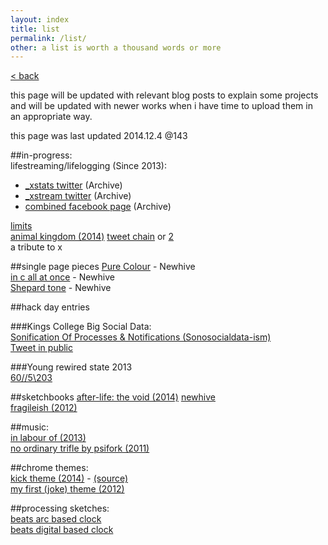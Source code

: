 ```yaml
---
layout: index
title: list
permalink: /list/
other: a list is worth a thousand words or more
---
```


[< back](/)

this page will be updated with relevant blog posts to explain some projects  
and will be updated with newer works when i have time to upload them in an appropriate way.

this page was last updated 2014.12.4 @143

##in-progress:  
lifestreaming/lifelogging (Since 2013):  

+ [_xstats twitter](https://twitter.com/_xstats)  (Archive)  
+ [_xstream twitter](https://twitter.com/_xstream)  (Archive)  
+ [combined facebook page](https://www.facebook.com/pages/Ixtli-lifestream/642616392458590) (Archive)  

[limits](http://ixt.tumblr.com/tagged/limits)  
[animal kingdom (2014)](http://ixt.tumblr.com/tagged/animal-kingdom)
[tweet chain](https://twitter.com/_xs/status/445329208550899712) or [2](https://twitter.com/_xs/status/447863431086231552)  
a tribute to x  

##single page pieces
[Pure Colour](http://newhive.com/ixt/colourpure) - Newhive  
[in c all at once](http://newhive.com/ixt/in-c-all-at-once) - Newhive  
[Shepard tone](http://newhive.com/ixt/shepard) - Newhive  

##hack day entries  

###Kings College Big Social Data:  
[Sonification Of Processes & Notifications (Sonosocialdata-ism)](http://hacks.youngrewiredstate.org/events/Kings%20College/sonification-of-processes-notifications-sonosocialdata-ism)  
[Tweet in public](http://hacks.youngrewiredstate.org/events/Kings%20College/tweet-in-public)  

###Young rewired state 2013  
[60//5\203](http://hacks.youngrewiredstate.org/events/YRS2013/60-5-203)  

##sketchbooks
[after-life: the void (2014)](http://issuu.com/ixtlimoran/docs/afterlifethevoid) [newhive](http://newhive.com/ixt/afterlife)  
[fragileish (2012)](http://issuu.com/ixtlimoran/docs/fragileish)

##music:  
[in labour of (2013)](http://ixtli.bandcamp.com/album/in-labour-of)  
[no ordinary trifle by psifork (2011)](http://psifork.bandcamp.com/album/no-ordinary-trifle)  

##chrome themes:  
[kick theme (2014)](https://chrome.google.com/webstore/detail/kick-theme/pkjkfnpgecdokpljblnjfcbjeddkgmpi?hl=en) - [(source)](https://drive.google.com/file/d/0B1GXkC30u0jiNE9ReUZoeFRpbVk/edit?usp=sharing)  
[my first (joke) theme (2012)](https://chrome.google.com/webstore/detail/my-first-theme/abpnaelofmmkapkdfnbddebglaaolkab?hl=en)  

##processing sketches:  
[beats arc based clock](https://drive.google.com/file/d/0B1GXkC30u0jiYWYyUF9DY3J1NjA/view?usp=sharing)  
[beats digital based clock](https://drive.google.com/file/d/0B1GXkC30u0jiTmdJa1FxeUZxM28/view?usp=sharing)  
